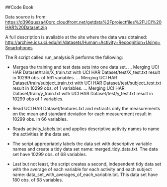 ##Code Book

Data source is from: https://d396qusza40orc.cloudfront.net/getdata%2Fprojectfiles%2FUCI%20HAR%20Dataset.zip 

A full description is available at the site where the data was obtained:  http://archive.ics.uci.edu/ml/datasets/Human+Activity+Recognition+Using+Smartphones 

The R script called run_analysis.R performs the following:

* Merges the training and test data sets into one data set. 
...  Merging UCI HAR Dataset/train/X_train.txt with UCI HAR Dataset/test/X_test.txt result in 10299 obs. of 561 variables. 
...  Merging UCI HAR Dataset/train/subject_train.txt with UCI HAR Dataset/test/subject_test.txt result in 10299 obs. of 1 variables.
...  Merging UCI HAR Dataset/train/y_train.txt with UCI HAR Dataset/test/y_test.txt result in 10299 obs of 1 variables.

* Read UCI HAR Dataset/features.txt and extracts only the measurements on the mean and standard deviation for each measurement result in 10299 obs. in 66 variables.

* Reads activity_labels.txt and applies descriptive activity names to name the activities in the data set.

* The script appropriately labels the data set with descriptive variable names and create a tidy data set name: merged_tidy_data.txt. The data set have 10299 obs. of 68 variables. 

* Last but not least, the script creates a second, independent tidy data set with the average of each variable for each activity and each subject name: data_set_with_averages_of_each_variable.txt. This data set have 180 obs. of 68 variables.
